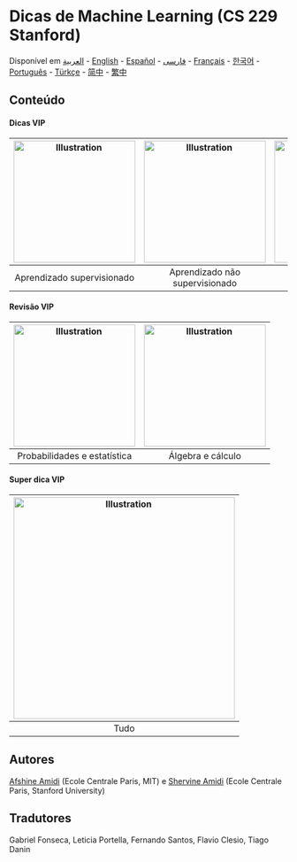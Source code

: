 # Dicas de Machine Learning (CS 229 Stanford)
Disponível em [العربية](https://github.com/afshinea/stanford-cs-229-machine-learning/tree/master/ar) -  [English](https://github.com/afshinea/stanford-cs-229-machine-learning/tree/master/en) -  [Español](https://github.com/afshinea/stanford-cs-229-machine-learning/tree/master/es) -  [فارسی](https://github.com/afshinea/stanford-cs-229-machine-learning/tree/master/fa) -  [Français](https://github.com/afshinea/stanford-cs-229-machine-learning/tree/master/fr) -  [한국어](https://stanford.edu/~shervine/l/ko/teaching/cs-229/cheatsheet-machine-learning-tips-and-tricks) -  [Português](https://github.com/afshinea/stanford-cs-229-machine-learning/tree/master/pt) -  [Türkçe](https://github.com/afshinea/stanford-cs-229-machine-learning/tree/master/tr) -  [简中](https://github.com/afshinea/stanford-cs-229-machine-learning/tree/master/zh) -  [繁中](https://github.com/afshinea/stanford-cs-229-machine-learning/tree/master/zh-tw)

## Conteúdo
#### Dicas VIP
|<a href="https://github.com/afshinea/stanford-cs-229-machine-learning/blob/master/pt/dicas-aprendizado-supervisionado.pdf"><img src="https://stanford.edu/~shervine/teaching/cs-229/illustrations/cover/pt-001.png?" alt="Illustration" width="220px"/></a>|<a href="https://github.com/afshinea/stanford-cs-229-machine-learning/blob/master/pt/dicas-aprendizado-nao-supervisionado.pdf"><img src="https://stanford.edu/~shervine/teaching/cs-229/illustrations/cover/pt-002.png" alt="Illustration" width="220px"/></a>|<a href="https://github.com/afshinea/stanford-cs-229-machine-learning/blob/master/pt/dicas-aprendizado-profundo.pdf"><img src="https://stanford.edu/~shervine/teaching/cs-229/illustrations/cover/pt-003.png" alt="Illustration" width="220px"/></a>|<a href="https://github.com/afshinea/stanford-cs-229-machine-learning/blob/master/pt/dicas-truques-aprendizado-maquina.pdf"><img src="https://stanford.edu/~shervine/teaching/cs-229/illustrations/cover/pt-004.png" alt="Illustration" width="220px"/></a>|
|:--:|:--:|:--:|:--:|
|Aprendizado supervisionado|Aprendizado não supervisionado|Aprendizado profundo|Dicas e truques|

#### Revisão VIP
|<a href="https://github.com/afshinea/stanford-cs-229-machine-learning/blob/master/pt/revisao-probabilidades-estatistica.pdf"><img src="https://stanford.edu/~shervine/teaching/cs-229/illustrations/cover/pt-005.png" alt="Illustration" width="220px"/></a>|<a href="https://github.com/afshinea/stanford-cs-229-machine-learning/blob/master/pt/revisao-algebra-linear-calculo.pdf"><img src="https://stanford.edu/~shervine/teaching/cs-229/illustrations/cover/pt-006.png#1" alt="Illustration" width="220px"/></a>|
|:--:|:--:|
|Probabilidades e estatística|Álgebra e cálculo|

#### Super dica VIP
|<a href="https://github.com/afshinea/stanford-cs-229-machine-learning/blob/master/pt/super-dicas-machine-learning.pdf"><img src="https://stanford.edu/~shervine/teaching/cs-229/illustrations/cover/pt-007.png" alt="Illustration" width="400px"/></a>|
|:--:|
|Tudo|

## Autores
[Afshine Amidi](https://twitter.com/afshinea) (Ecole Centrale Paris, MIT) e [Shervine Amidi](https://twitter.com/shervinea) (Ecole Centrale Paris, Stanford University)

## Tradutores
Gabriel Fonseca, Leticia Portella, Fernando Santos, Flavio Clesio, Tiago Danin
